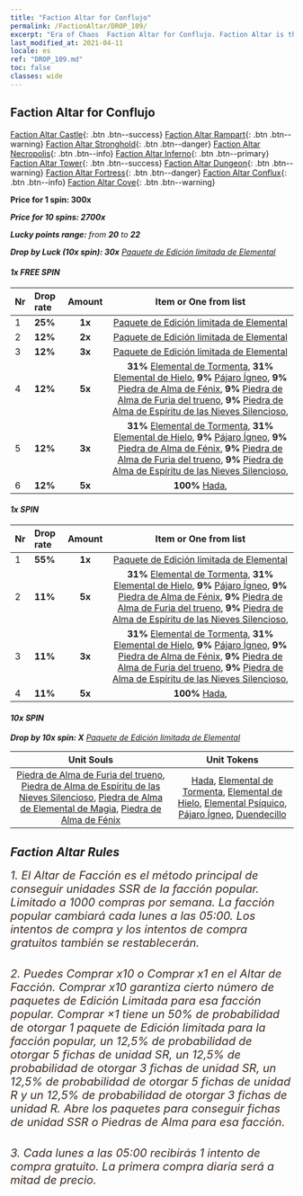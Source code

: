 ```yaml
---
title: "Faction Altar for Conflujo"
permalink: /FactionAltar/DROP_109/
excerpt: "Era of Chaos  Faction Altar for Conflujo. Faction Altar is the primary method for obtaining SSR units from the popular faction. Limited to 1,000 purchases each week. The popular faction changes at 05:00 every Monday. Purchase attempts and free purchase attempts will also reset then."
last_modified_at: 2021-04-11
locale: es
ref: "DROP_109.md"
toc: false
classes: wide
---
```


##  Faction Altar for **Conflujo**

  [Faction Altar Castle](/es/FactionAltar/DROP_101/){: .btn .btn--success} [Faction Altar Rampart](/es/FactionAltar/DROP_102/){: .btn .btn--warning} [Faction Altar Stronghold](/es/FactionAltar/DROP_103/){: .btn .btn--danger} [Faction Altar Necropolis](/es/FactionAltar/DROP_104/){: .btn .btn--info} [Faction Altar Inferno](/es/FactionAltar/DROP_105/){: .btn .btn--primary} [Faction Altar Tower](/es/FactionAltar/DROP_106/){: .btn .btn--success} [Faction Altar Dungeon](/es/FactionAltar/DROP_107/){: .btn .btn--warning} [Faction Altar Fortress](/es/FactionAltar/DROP_108/){: .btn .btn--danger} [Faction Altar Conflux](/es/FactionAltar/DROP_109/){: .btn .btn--info} [Faction Altar Cove](/es/FactionAltar/DROP_112/){: .btn .btn--warning} 

  **Price for 1 spin: 300x** <i class="fas fa-gem"/>

  **Price for 10 spins: 2700x** <i class="fas fa-gem"/>

  **Lucky points range:** from **20** to **22**

  **Drop by Luck (10x spin): 30x** [Paquete de Edición limitada de Elemental](/es/Items/con_2106/)

####  1x FREE SPIN 

  |    Nr    |  Drop rate  |  Amount   |   Item or One from list  |
  |:---------|:------------|:---------:|:------------------------:|
  | 1 | **25%** | **1x** | [Paquete de Edición limitada de Elemental](/es/Items/con_2106/) |
  | 2 | **12%** | **2x** | [Paquete de Edición limitada de Elemental](/es/Items/con_2106/) |
  | 3 | **12%** | **3x** | [Paquete de Edición limitada de Elemental](/es/Items/con_2106/) |
  | 4 | **12%** | **5x** |  **31%** [Elemental de Tormenta](/es/Items/unt_263/),  **31%** [Elemental de Hielo](/es/Items/unt_264/),  **9%** [Pájaro Ígneo](/es/Items/unt_268/),  **9%** [Piedra de Alma de Fénix](/es/Items/unt_348/),  **9%** [Piedra de Alma de Furia del trueno](/es/Items/unt_344/),  **9%** [Piedra de Alma de Espíritu de las Nieves Silencioso](/es/Items/unt_345/),  |
  | 5 | **12%** | **3x** |  **31%** [Elemental de Tormenta](/es/Items/unt_263/),  **31%** [Elemental de Hielo](/es/Items/unt_264/),  **9%** [Pájaro Ígneo](/es/Items/unt_268/),  **9%** [Piedra de Alma de Fénix](/es/Items/unt_348/),  **9%** [Piedra de Alma de Furia del trueno](/es/Items/unt_344/),  **9%** [Piedra de Alma de Espíritu de las Nieves Silencioso](/es/Items/unt_345/),  |
  | 6 | **12%** | **5x** |  **100%** [Hada](/es/Items/unt_262/),  |


####  1x SPIN 

  |    Nr    |  Drop rate  |  Amount   |   Item or One from list  |
  |:---------|:------------|:---------:|:------------------------:|
  | 1 | **55%** | **1x** | [Paquete de Edición limitada de Elemental](/es/Items/con_2106/) |
  | 2 | **11%** | **5x** |  **31%** [Elemental de Tormenta](/es/Items/unt_263/),  **31%** [Elemental de Hielo](/es/Items/unt_264/),  **9%** [Pájaro Ígneo](/es/Items/unt_268/),  **9%** [Piedra de Alma de Fénix](/es/Items/unt_348/),  **9%** [Piedra de Alma de Furia del trueno](/es/Items/unt_344/),  **9%** [Piedra de Alma de Espíritu de las Nieves Silencioso](/es/Items/unt_345/),  |
  | 3 | **11%** | **3x** |  **31%** [Elemental de Tormenta](/es/Items/unt_263/),  **31%** [Elemental de Hielo](/es/Items/unt_264/),  **9%** [Pájaro Ígneo](/es/Items/unt_268/),  **9%** [Piedra de Alma de Fénix](/es/Items/unt_348/),  **9%** [Piedra de Alma de Furia del trueno](/es/Items/unt_344/),  **9%** [Piedra de Alma de Espíritu de las Nieves Silencioso](/es/Items/unt_345/),  |
  | 4 | **11%** | **5x** |  **100%** [Hada](/es/Items/unt_262/),  |


####  10x SPIN 

  **Drop by 10x spin: X** [Paquete de Edición limitada de Elemental](/es/Items/con_2106/)

  |    Unit Souls    |  Unit Tokens  |
  |:----------------:|:-------------:|
  | [Piedra de Alma de Furia del trueno](/es/Items/unt_344/), [Piedra de Alma de Espíritu de las Nieves Silencioso](/es/Items/unt_345/), [Piedra de Alma de Elemental de Magia](/es/Items/unt_347/), [Piedra de Alma de Fénix](/es/Items/unt_348/) | [Hada](/es/Items/unt_262/), [Elemental de Tormenta](/es/Items/unt_263/), [Elemental de Hielo](/es/Items/unt_264/), [Elemental Psíquico](/es/Items/unt_267/), [Pájaro Ígneo](/es/Items/unt_268/), [Duendecillo](/es/Items/unt_270/) |



## Faction Altar Rules

  <span style="color: #3c2a1e;font-size:20px">1. El Altar de Facción es el método principal de conseguir unidades SSR de la facción popular. Limitado a 1000 compras por semana. La facción popular cambiará cada lunes a las 05:00. Los intentos de compra y los intentos de compra gratuitos también se restablecerán. </span><br/>

<br/>  <span style="color: #3c2a1e;font-size:20px">2. Puedes Comprar x10 o Comprar x1 en el Altar de Facción. Comprar x10 garantiza cierto número de paquetes de Edición Limitada para esa facción popular. Comprar ×1 tiene un 50% de probabilidad de otorgar 1 paquete de Edición limitada para la facción popular, un 12,5% de probabilidad de otorgar 5 fichas de unidad SR, un 12,5% de probabilidad de otorgar 3 fichas de unidad SR, un 12,5% de probabilidad de otorgar 5 fichas de unidad R y un 12,5% de probabilidad de otorgar 3 fichas de unidad R. Abre los paquetes para conseguir fichas de unidad SSR o Piedras de Alma para esa facción.</span>

<br/>  <span style="color: #3c2a1e;font-size:20px">3. Cada lunes a las 05:00 recibirás 1 intento de compra gratuito. La primera compra diaria será a mitad de precio.</span><br/>

<br/>